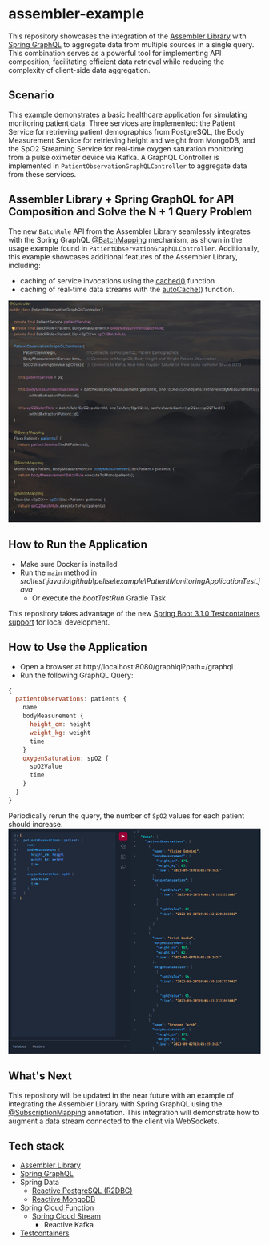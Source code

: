 # assembler-example

This repository showcases the integration of the [Assembler Library](https://github.com/pellse/Assembler) with [Spring GraphQL](https://spring.io/projects/spring-graphql) to aggregate data from multiple sources in a single query. This combination serves as a powerful tool for implementing API composition, facilitating efficient data retrieval while reducing the complexity of client-side data aggregation.

## Scenario
This example demonstrates a basic healthcare application for simulating monitoring patient data. Three services are implemented: the Patient Service for retrieving patient demographics from PostgreSQL, the Body Measurement Service for retrieving height and weight from MongoDB, and the SpO2 Streaming Service for real-time oxygen saturation monitoring from a pulse oximeter device via Kafka. A GraphQL Controller is implemented in `PatientObservationGraphQLController` to aggregate data from these services.

## Assembler Library + Spring GraphQL for API Composition and Solve the N + 1 Query Problem

The new `BatchRule` API from the Assembler Library seamlessly integrates with the Spring GraphQL [@BatchMapping](https://docs.spring.io/spring-graphql/docs/current/reference/html/#controllers.batch-mapping) mechanism, as shown in the usage example found in `PatientObservationGraphQLController`. Additionally, this example showcases additional features of the Assembler Library, including:
- caching of service invocations using the [cached()](https://github.com/pellse/assembler#reactive-caching) function
- caching of real-time data streams with the [autoCache()](https://github.com/pellse/assembler#auto-caching) function.

![Assembler](./images/PatientObservationGraphQLController.png)

## How to Run the Application
- Make sure Docker is installed
- Run the `main` method in *src\test\java\io\github\pellse\example\PatientMonitoringApplicationTest.java*
  - Or execute the *bootTestRun* Gradle Task

This repository takes advantage of the new [Spring Boot 3.1.0 Testcontainers support](https://www.atomicjar.com/2023/05/spring-boot-3-1-0-testcontainers-for-testing-and-local-development/) for local development.

## How to Use the Application
- Open a browser at http://localhost:8080/graphiql?path=/graphql
- Run the following GraphQL Query:
```js
{
  patientObservations: patients {
    name
    bodyMeasurement {
      height_cm: height
      weight_kg: weight
      time
    }
    oxygenSaturation: spO2 {
      spO2Value
      time
    }
  }
}
```
Periodically rerun the query, the number of `SpO2` values for each patient should increase.
![Assembler](./images/GraphQL%20Query.png)

## What's Next

This repository will be updated in the near future with an example of integrating the Assembler Library with Spring GraphQL using the [@SubscriptionMapping](https://docs.spring.io/spring-graphql/docs/current/reference/html/#controllers.schema-mapping) annotation. This integration will demonstrate how to augment a data stream connected to the client via WebSockets.

## Tech stack
- [Assembler Library](https://github.com/pellse/Assembler)
- [Spring GraphQL](https://spring.io/projects/spring-graphql)
- Spring Data
  - [Reactive PostgreSQL (R2DBC)](https://spring.io/projects/spring-data-r2dbc)
  - [Reactive MongoDB](https://spring.io/projects/spring-data-r2dbc)
- [Spring Cloud Function](https://spring.io/projects/spring-cloud-function)
  - [Spring Cloud Stream](https://spring.io/projects/spring-cloud-stream)
    - Reactive Kafka
- [Testcontainers](https://www.testcontainers.org/)